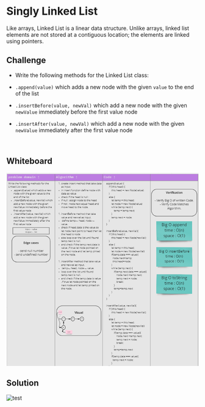 # Singly Linked List
Like arrays, Linked List is a linear data structure. Unlike arrays, linked list elements are not stored at a contiguous location; the elements are linked using pointers.

## Challenge

- Write the following methods for the Linked List class:

- `.append(value)` which adds a new node with the given `value` to the end of the list
- `.insertBefore(value, newVal)` which add a new node with the given `newValue` immediately before the first value node
- `.insertAfter(value, newVal)` which add a new node with the given `newValue` immediately after the first value node

<br>

## Whiteboard

![](../img/ll.png)

## Solution
![test](https://github.com/AnwarAbbass/data-structures-and-algorithms/pull/17/checks?check_run_id=2653381890)